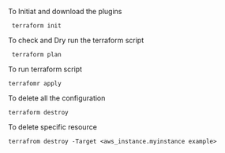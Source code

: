 
To Initiat and download the plugins 

``` terraform init```

To check and Dry run the terraform script

``` terraform plan```

To run terraform script

``` terrafomr apply ```

To delete all the configuration

``` terraform destroy ```

To delete specific resource

``` terrafrom destroy -Target <aws_instance.myinstance example> ```

